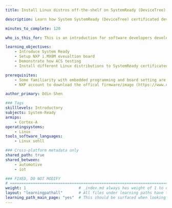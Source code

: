 ```yaml
---
title: Install Linux distros off-the-shelf on SystemReady (DeviceTree) certificated NXP iMX8M device

description: Learn how System SystemReady (DeviceTree) certificated device can help user to install Linux distros off-the-shelf.

minutes_to_complete: 120

who_is_this_for: This is an introduction for software developers developers who need to install different Linux distributions on Arm platform.

learning_objectives: 
    - Introduce System Ready
    - Setup NXP i.MX8M eveualtion board
    - Demonstrate how ACS testing
    - Install different Linux distributions to SystemReady certificated board

prerequisites:
    - Some familiarity with embedded programming and board setting are assumed
    - NXP account to download the offical firmware/image (https://www.nxp.com/security/login)

author_primary: Odin Shen

### Tags
skilllevels: Introductory
subjects: System-Ready
armips:
    - Cortex-A
operatingsystems:
    - Linux
tools_software_languages:
    - Linux sehll

### Cross-platform metadata only
shared_path: true
shared_between:
    - automotive
    - iot

### FIXED, DO NOT MODIFY
# ================================================================================
weight: 1                       # _index.md always has weight of 1 to order correctly
layout: "learningpathall"       # All files under learning paths have this same wrapper
learning_path_main_page: "yes"  # This should be surfaced when looking for related content. Only set for _index.md of learning path content.
---
```

